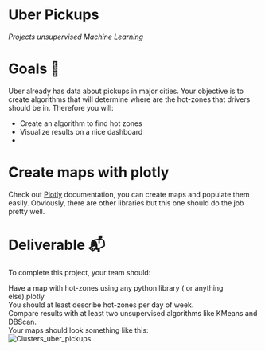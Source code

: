 # Uber Pickups
_Projects unsupervised Machine Learning_

# Goals 🎯
Uber already has data about pickups in major cities. Your objective is to create algorithms that will determine where are the hot-zones that drivers should be in. Therefore you will:

-  Create an algorithm to find hot zones  
-  Visualize results on a nice dashboard
-  
# Create maps with plotly
Check out [Plotly](https://plotly.com/) documentation, you can create maps and populate them easily. Obviously, there are other libraries but this one should do the job pretty well.

# Deliverable 📬
To complete this project, your team should:

Have a map with hot-zones using any python library ( or anything else).plotly  
You should at least describe hot-zones per day of week.  
Compare results with at least two unsupervised algorithms like KMeans and DBScan.  
Your maps should look something like this:  
![Clusters_uber_pickups](https://github.com/greg97232/Uber_Pickups/assets/38788237/7f705507-87db-410f-b56e-7841fc327be5)
